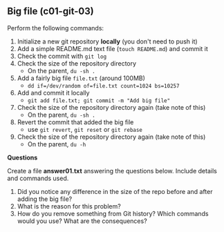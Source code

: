 ## Big file (c01-git-03)

Perform the following commands:
1. Initialize a new git repository **locally** (you don't need to push it)
2. Add a simple README.md text file (`touch README.md`) and commit it
3. Check the commit with `git log`
4. Check the size of the repository directory
    - On the parent, `du -sh .`
5. Add a fairly big file `file.txt` (around 100MB)
    - `dd if=/dev/random of=file.txt count=1024 bs=10257`
6. Add and commit it locally
    - `git add file.txt; git commit -m "Add big file"`
7. Check the size of the repository directory again (take note of this)
    - On the parent, `du -sh .`
8. Revert the commit that added the big file
    - use `git revert`, `git reset` or `git rebase`
9. Check the size of the repository directory again (take note of this)
    - On the parent, `du -h`

**Questions**

Create a file **answer01.txt** answering the questions below. Include details and commands used.
1. Did you notice any difference in the size of the repo before and after adding the big file?
1. What is the reason for this problem?
1. How do you remove something from Git history? Which commands would you use? What are the consequences?
